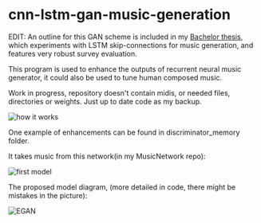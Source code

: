 # cnn-lstm-gan-music-generation

EDIT: An outline for this GAN scheme is included in my [Bachelor thesis](150999794678469.pdf), which experiments with LSTM skip-connections for music generation, and features very robust survey evaluation.

This program is used to enhance the outputs of recurrent neural music generator, it could also be used to tune human composed music.


Work in progress, repository doesn't contain midis, or needed files, directories or weights. Just up to date code as my backup.

![how it works](https://cloud.githubusercontent.com/assets/13591225/25017098/c981fd9e-2082-11e7-8574-aaea5a4174bc.gif)

One example of enhancements can be found in discriminator_memory folder.

It takes music from this network(in my MusicNetwork repo):

![first model](https://cloud.githubusercontent.com/assets/13591225/25025151/6071e26e-20a1-11e7-870d-25f623b627b8.png)


The proposed model diagram, (more detailed in code, there might be mistakes in the picture):

![EGAN](https://cloud.githubusercontent.com/assets/13591225/25025240/b8df0620-20a1-11e7-9e9c-f45dd9c91e19.png)

